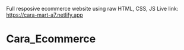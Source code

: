 Full resposive ecommerce website using raw HTML, CSS, JS
Live link: https://cara-mart-a7.netlify.app
# Cara_Ecommerce
